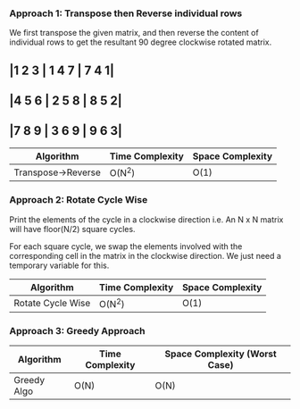 ### Approach 1: Transpose then Reverse individual rows

We first transpose the given matrix, and then reverse the content of individual rows to get the resultant 90 degree clockwise rotated matrix.


|1  2  3    |     1  4  7       |      7  4  1|
-----------------------------------------------

|4  5  6    |     2  5  8       |      8  5  2|
-----------------------------------------------

|7  8  9    |     3  6  9       |      9  6  3|
------------------------------------------------



| Algorithm              | Time Complexity   | Space Complexity  |
|----------------------- | ----------------- | ----------------- |
| Transpose->Reverse     | O(N<sup>2</sup>)  | O(1)              |

### Approach 2: Rotate Cycle Wise

Print the elements of the cycle in a clockwise direction i.e. An N x N matrix will have floor(N/2) square cycles.

For each square cycle, we swap the elements involved with the corresponding cell in the matrix in the clockwise direction. We just need a temporary variable for this.

| Algorithm              | Time Complexity   | Space Complexity |
|----------------------- | ----------------- | ---------------- |
| Rotate Cycle Wise | O(N<sup>2</sup>)  | O(1)             |


### Approach 3: Greedy Approach

| Algorithm       | Time Complexity          | Space Complexity (Worst Case) |
|---------------- | ------------------------ | ----------------------------- |
| Greedy Algo     | O(N)                     | O(N)                          |
